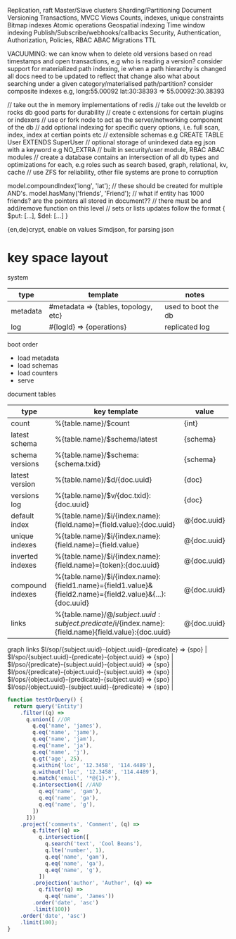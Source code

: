 Replication, raft
Master/Slave clusters
Sharding/Partitioning
Document Versioning
Transactions, MVCC
Views
Counts, indexes, unique constraints
Bitmap indexes
Atomic operations
Geospatial indexing
Time window indexing
Publish/Subscribe/webhooks/callbacks
Security, Authentication, Authorization, Policies, RBAC ABAC
Migrations
TTL

VACUUMING: we can know when to delete old versions based on read timestamps and open transactions, e.g who is reading a version?
consider support for materialized path indexing, ie
when a path hierarchy is changed all docs need to be updated to reflect that change
also what about searching under a given category/materialised path/partition?
consider composite indexes e.g,
long:55.00092 lat:30:38393 => 55.00092:30.38393

// take out the in memory implementations of redis
// take out the leveldb or rocks db good parts for durability
// create c extensions for certain plugins or indexers
// use or fork node to act as the server/networking component of the db
// add optional indexing for specific query options, i.e. full scan, index, index at certian points etc
// extensible schemas e.g CREATE TABLE User EXTENDS SuperUser
// optional storage of unindexed data eg json with a keyword e.g NO_EXTRA
// built in security/user module, RBAC ABAC modules
// create a database contains an intersection of all db types and optimizations for each, e.g roles such as search based, graph, relational, kv, cache
// use ZFS for reliability, other file systems are prone to corruption

model.compoundIndex('long', 'lat'); // these should be created for multiple AND's.
model.hasMany('friends', 'Friend'); // what if entity has 1000 friends? are the pointers all stored in document??
                                    // there must be and add/remove function on this level
                                    // sets or lists updates follow the format { $put: [...], $del: [...] }

{en,de}crypt, enable on values
Simdjson, for parsing json


key space layout
================

system

type     | template                             | notes
---------|--------------------------------------|--------------------
metadata | #metadata => {tables, topology, etc} | used to boot the db
log      | #{logId} => {operations}             | replicated log

boot order
* load metadata
* load schemas
* load counters
* serve

document tables

type                 | key template | value
---------------------|--------------|------
count                | %{table.name}/$count | {int} 
latest schema        | %{table.name}/$schema/latest | {schema}
schema versions      | %{table.name}/$schema:{schema.txid} | {schema}
latest version       | %{table.name}/$d/{doc.uuid} | {doc}
versions log         | %{table.name}/$v/{doc.txid}:{doc.uuid} | {doc}
default index        | %{table.name}/$i/{index.name}:{field.name}={field.value}:{doc.uuid} | @{doc.uuid}
unique indexes       | %{table.name}/$i/{index.name}:{field.name}={field.value} | @{doc.uuid}
inverted indexes     | %{table.name}/$i/{index.name}:{field.name}={token}:{doc.uuid} | @{doc.uuid}
compound indexes     | %{table.name}/$i/{index.name}:{field1.name}={field1.value}&{field2.name}={field2.value}&{...}:{doc.uuid} | @{doc.uuid}
links                | %{table.name}/$@/{subject.uuid}:{subject.predicate}/$i/{index.name}:{field.name}{field.value}:{doc.uuid} | @{doc.uuid}

graph links
$l/sop/{subject.uuid}-{object.uuid}-{predicate} => {spo} |
$l/spo/{subject.uuid}-{predicate}-{object.uuid} => {spo} |
$l/pso/{predicate}-{subject.uuid}-{object.uuid} => {spo} |
$l/pos/{predicate}-{object.uuid}-{subject.uuid} => {spo} |
$l/ops/{object.uuid}-{predicate}-{subject.uuid} => {spo} | 
$l/osp/{object.uuid}-{subject.uuid}-{predicate} => {spo} |

```javascript
function testOrQuery() {
  return query('Entity')
    .filter((q) => 
      q.union([ //OR
        q.eq('name', 'james'),
        q.eq('name', 'jame'),
        q.eq('name', 'jam'),
        q.eq('name', 'ja'),
        q.eq('name', 'j'),
        q.gt('age', 25), 
        q.within('loc', '12.3458', '114.4489'),
        q.without('loc', '12.3458', '114.4489'),
        q.match('email', '*@{1}.*'),
        q.intersection([ //AND
          q.eq('name', 'gam'),
          q.eq('name', 'ga'),
          q.eq('name', 'g'),
        ])
      ]))
    .project('comments', 'Comment', (q) =>
        q.filter((q) => 
          q.intersection([
            q.search('text', 'Cool Beans'),
            q.lte('number', 1),
            q.eq('name', 'gam'),
            q.eq('name', 'ga'),
            q.eq('name', 'g'),
          ])
        .projection('author', 'Author', (q) =>
          q.filter(q) =>
            q.eq('name', 'James'))
        .order('date', 'asc')
        .limit(100))
    .order('date', 'asc')
    .limit(100);
}
```
